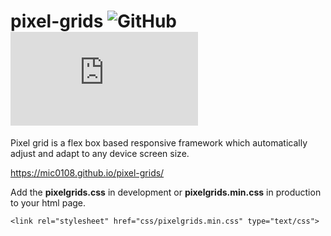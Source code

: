 # pixel-grids ![GitHub](https://img.shields.io/github/license/mic0108/pixel-grids) ![GitHub file size in bytes](https://img.shields.io/github/size/mic0108/pixel-grids/dist/pixelgrids.min.css)
Pixel grid is a flex box based responsive framework which automatically adjust and adapt to any device screen size.

https://mic0108.github.io/pixel-grids/


Add the **pixelgrids.css** in development or **pixelgrids.min.css** in production to your html page.

`<link rel="stylesheet" href="css/pixelgrids.min.css" type="text/css">`



